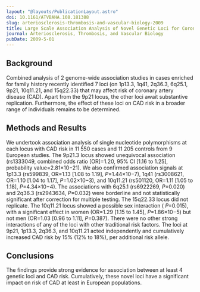 ```yaml
---
layout: "@layouts/PublicationLayout.astro"
doi: 10.1161/ATVBAHA.108.181388
slug: arteriosclerosis-thrombosis-and-vascular-biology-2009
title: Large Scale Association Analysis of Novel Genetic Loci for Coronary Artery Disease
journal: Arteriosclerosis, Thrombosis, and Vascular Biology
pubDate: 2009-5-01
---
```


## Background

Combined analysis of 2 genome-wide association studies in cases enriched for family history recently identified 7 loci (on 1p13.3, 1q41, 2q36.3, 6q25.1, 9p21, 10q11.21, and 15q22.33) that may affect risk of coronary artery disease (CAD). Apart from the 9p21 locus, the other loci await substantive replication. Furthermore, the effect of these loci on CAD risk in a broader range of individuals remains to be determined.

## Methods and Results

We undertook association analysis of single nucleotide polymorphisms at each locus with CAD risk in 11 550 cases and 11 205 controls from 9 European studies. The 9p21.3 locus showed unequivocal association (rs1333049, combined odds ratio [OR]=1.20, 95% CI [1.16 to 1.25], probability value=2.81×10−21). We also confirmed association signals at 1p13.3 (rs599839, OR=1.13 [1.08 to 1.19], _P_=1.44×10−7), 1q41 (rs3008621, OR=1.10 [1.04 to 1.17], _P_=1.02×10−3), and 10q11.21 (rs501120, OR=1.11 [1.05 to 1.18], _P_=4.34×10−4). The associations with 6q25.1 (rs6922269, _P_=0.020) and 2q36.3 (rs2943634, _P_=0.032) were borderline and not statistically significant after correction for multiple testing. The 15q22.33 locus did not replicate. The 10q11.21 locus showed a possible sex interaction ( _P_=0.015), with a significant effect in women (OR=1.29 [1.15 to 1.45], _P_=1.86×10−5) but not men (OR=1.03 [0.96 to 1.11], _P_=0.387). There were no other strong interactions of any of the loci with other traditional risk factors. The loci at 9p21, 1p13.3, 2q36.3, and 10q11.21 acted independently and cumulatively increased CAD risk by 15% (12% to 18%), per additional risk allele.

## Conclusions

The findings provide strong evidence for association between at least 4 genetic loci and CAD risk. Cumulatively, these novel loci have a significant impact on risk of CAD at least in European populations.
